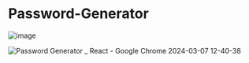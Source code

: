 # Password-Generator
![image](https://github.com/D-4-DIBAKAR/Password-Generator/assets/71878062/b349f012-3d33-4c5e-a5b3-19c403a6a6a9)

![Password Generator _ React - Google Chrome 2024-03-07 12-40-38](https://github.com/D-4-DIBAKAR/Password-Generator/assets/71878062/6e21a1a0-13b6-462a-9664-c07779d6af03)
